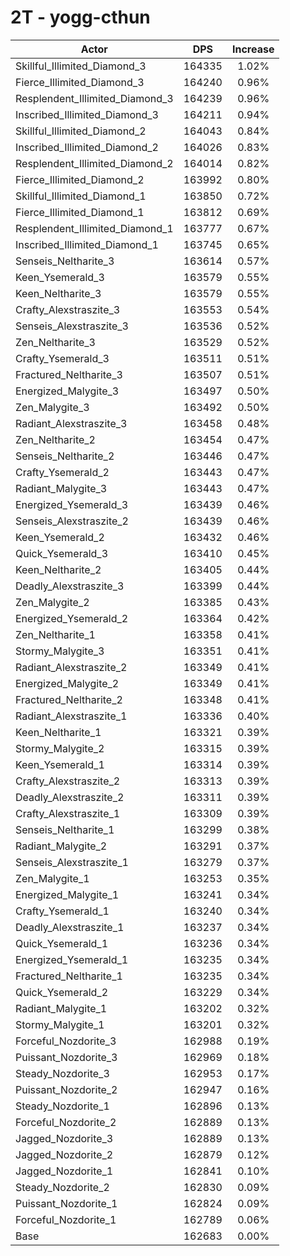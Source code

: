 # 2T - yogg-cthun
| Actor | DPS | Increase |
|---|:---:|:---:|
|Skillful_Illimited_Diamond_3|164335|1.02%|
|Fierce_Illimited_Diamond_3|164240|0.96%|
|Resplendent_Illimited_Diamond_3|164239|0.96%|
|Inscribed_Illimited_Diamond_3|164211|0.94%|
|Skillful_Illimited_Diamond_2|164043|0.84%|
|Inscribed_Illimited_Diamond_2|164026|0.83%|
|Resplendent_Illimited_Diamond_2|164014|0.82%|
|Fierce_Illimited_Diamond_2|163992|0.80%|
|Skillful_Illimited_Diamond_1|163850|0.72%|
|Fierce_Illimited_Diamond_1|163812|0.69%|
|Resplendent_Illimited_Diamond_1|163777|0.67%|
|Inscribed_Illimited_Diamond_1|163745|0.65%|
|Senseis_Neltharite_3|163614|0.57%|
|Keen_Ysemerald_3|163579|0.55%|
|Keen_Neltharite_3|163579|0.55%|
|Crafty_Alexstraszite_3|163553|0.54%|
|Senseis_Alexstraszite_3|163536|0.52%|
|Zen_Neltharite_3|163529|0.52%|
|Crafty_Ysemerald_3|163511|0.51%|
|Fractured_Neltharite_3|163507|0.51%|
|Energized_Malygite_3|163497|0.50%|
|Zen_Malygite_3|163492|0.50%|
|Radiant_Alexstraszite_3|163458|0.48%|
|Zen_Neltharite_2|163454|0.47%|
|Senseis_Neltharite_2|163446|0.47%|
|Crafty_Ysemerald_2|163443|0.47%|
|Radiant_Malygite_3|163443|0.47%|
|Energized_Ysemerald_3|163439|0.46%|
|Senseis_Alexstraszite_2|163439|0.46%|
|Keen_Ysemerald_2|163432|0.46%|
|Quick_Ysemerald_3|163410|0.45%|
|Keen_Neltharite_2|163405|0.44%|
|Deadly_Alexstraszite_3|163399|0.44%|
|Zen_Malygite_2|163385|0.43%|
|Energized_Ysemerald_2|163364|0.42%|
|Zen_Neltharite_1|163358|0.41%|
|Stormy_Malygite_3|163351|0.41%|
|Radiant_Alexstraszite_2|163349|0.41%|
|Energized_Malygite_2|163349|0.41%|
|Fractured_Neltharite_2|163348|0.41%|
|Radiant_Alexstraszite_1|163336|0.40%|
|Keen_Neltharite_1|163321|0.39%|
|Stormy_Malygite_2|163315|0.39%|
|Keen_Ysemerald_1|163314|0.39%|
|Crafty_Alexstraszite_2|163313|0.39%|
|Deadly_Alexstraszite_2|163311|0.39%|
|Crafty_Alexstraszite_1|163309|0.39%|
|Senseis_Neltharite_1|163299|0.38%|
|Radiant_Malygite_2|163291|0.37%|
|Senseis_Alexstraszite_1|163279|0.37%|
|Zen_Malygite_1|163253|0.35%|
|Energized_Malygite_1|163241|0.34%|
|Crafty_Ysemerald_1|163240|0.34%|
|Deadly_Alexstraszite_1|163237|0.34%|
|Quick_Ysemerald_1|163236|0.34%|
|Energized_Ysemerald_1|163235|0.34%|
|Fractured_Neltharite_1|163235|0.34%|
|Quick_Ysemerald_2|163229|0.34%|
|Radiant_Malygite_1|163202|0.32%|
|Stormy_Malygite_1|163201|0.32%|
|Forceful_Nozdorite_3|162988|0.19%|
|Puissant_Nozdorite_3|162969|0.18%|
|Steady_Nozdorite_3|162953|0.17%|
|Puissant_Nozdorite_2|162947|0.16%|
|Steady_Nozdorite_1|162896|0.13%|
|Forceful_Nozdorite_2|162889|0.13%|
|Jagged_Nozdorite_3|162889|0.13%|
|Jagged_Nozdorite_2|162879|0.12%|
|Jagged_Nozdorite_1|162841|0.10%|
|Steady_Nozdorite_2|162830|0.09%|
|Puissant_Nozdorite_1|162824|0.09%|
|Forceful_Nozdorite_1|162789|0.06%|
|Base|162683|0.00%|
